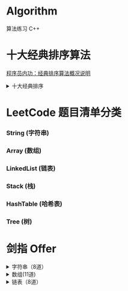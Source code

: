 # Algorithm
算法练习 C++

# 十大经典排序算法

[程序员内功：经典排序算法概况说明]()

<details>
<summary> 十大经典排序 </summary>

<br/>

[冒泡排序]()

[快速排序]()

[插入排序]()

[希尔排序]()

[选择排序]()

[堆排序]()

[归并排序]()

[计数排序]()

[桶排序]()

[基数排序]()

</details>

# LeetCode 题目清单分类

### String (字符串)

### Array (数组)

### LinkedList (链表)

### Stack (栈)

### HashTable (哈希表)

### Tree (树)

# 剑指 Offer

<details>
<summary> 字符串（8道）</summary>

- [剑指Offer(二)：替换空格]()

- [剑指Offer（二十七）：字符串的排列]()

- [剑指Offer（三十四）：第一个只出现一次的字符]()

- [剑指Offer（四十三）：左旋转字符串]()

- [剑指Offer（四十四）：翻转单词顺序序列]()

- [剑指Offer（四十九）：把字符串转换成整数]()

- [剑指Offer（五十二）：正则表达式匹配]()

- [剑指Offer（五十三）：表示数值的字符串]()

</details>

<details>
<summary> 数组(11道) </summary>

<br/>

[剑指Offer（一）：二维数组中的查找]()

[剑指Offer（六）：旋转数组的最小数字]()

[剑指Offer（十三）：调整数组顺序使奇数位于偶数前面]()

[剑指Offer（二十八）：数组中出现次数超过一半的数字]()

[剑指Offer（三十）：连续子数组的最大和]()

[剑指Offer（三十二）：把数组排成最小的数]()

[剑指Offer（三十五）：数组中的逆序对]()

[剑指Offer（三十七）：数字在排序数组中出现的次数]()

[剑指Offer（四十）：数组中只出现一次的数字]()

[剑指Offer（五十）：数组中重复的数字]()

[剑指Offer（五十一）：构建乘积数组]()

</details>

<details>
<summary> 链表（8道）</summary>

<br/>

[剑指Offer（三）：从尾到头打印链表]()

[剑指Offer（十四）：链表中倒数第k个结点]()

[剑指Offer（十五）：反转链表]()

[剑指Offer（十六）：合并两个排序的链表]()

[剑指Offer（二十五）：复杂链表的复制]()

[剑指Offer（三十六）：两个链表的第一个公共结点]()

[剑指Offer（五十五）：链表中环的入口结点]()

[剑指Offer（五十六）：删除链表中重复的结点]()

</details>
